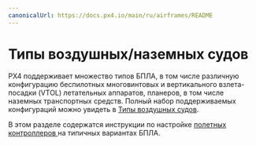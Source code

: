 ```yaml
---
canonicalUrl: https://docs.px4.io/main/ru/airframes/README
---
```


# Типы воздушных/наземных судов

PX4 поддерживает множество типов БПЛА, в том числе различную конфигурацию беспилотных многовинтовых и вертикального взлета-посадки (VTOL) летательных аппаратов, планеров, в том числе наземных транспортных средств. Полный набор поддерживаемых конфигураций можно увидеть в [Типы воздушных судов](../airframes/airframe_reference.md).

В этом разделе содержатся инструкции по настройке [ полетных контроллеров ](../flight_controller/README.md) на типичных вариантах БПЛА.
